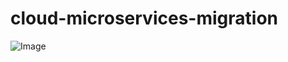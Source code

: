 # cloud-microservices-migration

![Image](https://github.com/user-attachments/assets/36132ea8-4a0e-44cc-9ed2-272369aa8912)
